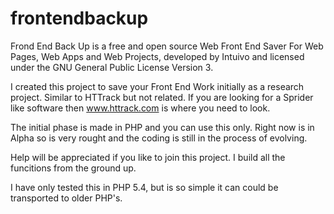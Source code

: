 frontendbackup
==============
Frond End Back Up is a free and open source Web Front End Saver For Web Pages, Web Apps and Web Projects, developed by Intuivo and licensed under the GNU General Public License Version 3.

I created this project to save your Front End Work initially as a research project. Similar to HTTrack but not related. If you are looking for a Sprider like software then www.httrack.com is where you need to look.

The initial phase is made in PHP and you can use this only. Right now is in Alpha so is very rought and the coding is still in the process of evolving.

Help will be appreciated if you like to join this project. I build all the funcitions from the ground up.

I have only tested this in PHP 5.4, but is so simple it can could be transported to older PHP's.
